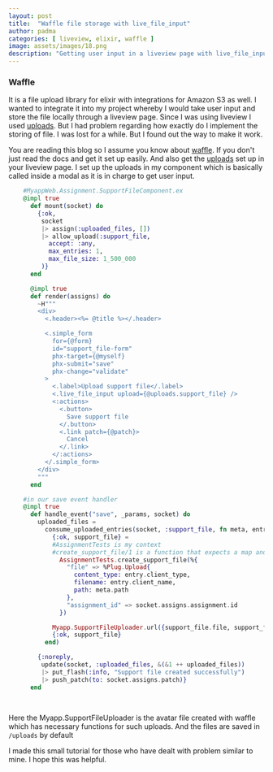 ```yaml
---
layout: post
title:  "Waffle file storage with live_file_input"
author: padma
categories: [ liveview, elixir, waffle ]
image: assets/images/18.png
description: "Getting user input in a liveview page with live_file_input or uploads and storing the file with waffle"
---
```


### Waffle
It is a file upload library for elixir with integrations for Amazon S3 as well. I wanted to integrate it into my project whereby I would take user input and store the file locally through a liveview page. Since I was using liveview I used [uploads](https://hexdocs.pm/phoenix_live_view/uploads.html). But I had problem regarding how exactly do I implement the storing of file. I was lost for a while. But I found out the way to make it work.

You are reading this blog so I assume you know about  [waffle](https://github.com/elixir-waffle/waffle). If you don't just read the docs and get it set up easily. And also get the [uploads](https://hexdocs.pm/phoenix_live_view/uploads.html) set up in your liveview page. I set up the uploads in my component which is basically called inside a modal as it is in charge to get user input.

```elixir
    #MyappWeb.Assignment.SupportFileComponent.ex 
    @impl true
      def mount(socket) do
        {:ok,
         socket
         |> assign(:uploaded_files, [])
         |> allow_upload(:support_file,
           accept: :any,
           max_entries: 1,
           max_file_size: 1_500_000
         )}
      end

	  @impl true
	  def render(assigns) do
	    ~H"""
	    <div>
	      <.header><%= @title %></.header>

	      <.simple_form
	        for={@form}
	        id="support_file-form"
	        phx-target={@myself}
	        phx-submit="save"
	        phx-change="validate"
	      >
	        <.label>Upload support file</.label>
	        <.live_file_input upload={@uploads.support_file} />
	        <:actions>
	          <.button>
	            Save support file
	          </.button>
	          <.link patch={@patch}>
	            Cancel
	          </.link>
	        </:actions>
	      </.simple_form>
	    </div>
	    """
	  end

	#in our save event handler
	@impl true
	  def handle_event("save", _params, socket) do
	    uploaded_files =
	      consume_uploaded_entries(socket, :support_file, fn meta, entry ->
	        {:ok, support_file} =
	        #AssignmentTests is my context
	        #create_support_file/1 is a function that expects a map and pipes it through changeset
	          AssignmentTests.create_support_file(%{
	            "file" => %Plug.Upload{
	              content_type: entry.client_type,
	              filename: entry.client_name,
	              path: meta.path
	            },
	            "assignment_id" => socket.assigns.assignment.id
	          })

	        Myapp.SupportFileUploader.url({support_file.file, support_file}, :original)
	        {:ok, support_file}
	      end)

	    {:noreply,
	     update(socket, :uploaded_files, &(&1 ++ uploaded_files))
	     |> put_flash(:info, "Support file created successfully")
	     |> push_patch(to: socket.assigns.patch)}
	  end
	
  
```
Here the Myapp.SupportFileUploader is the avatar file created with waffle which has necessary functions for such uploads. And the files are saved in ```/uploads``` by default



I made this small tutorial for those who have dealt with problem similar to mine. I hope this was helpful.